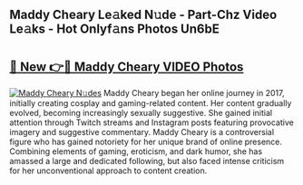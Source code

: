 ## Maddy Cheary Le𝚊ked N𝚞de - Part-Chz Video Le𝚊ks - Hot Onlyf𝚊ns Photos Un6bE

# <h2><a href="http://ac3223.deff.icu/?id=Maddy+Cheary">🔗 New 👉🔴 Maddy Cheary VIDEO Photos</a></h2>

[![Maddy Cheary N𝚞des](https://i.imgur.com/rIISA9y.gif)](http://ac3223.deff.icu/?id=Maddy+Cheary)
Maddy Cheary began her online journey in 2017, initially creating cosplay and gaming-related content. Her content gradually evolved, becoming increasingly sexually suggestive. She gained initial attention through Twitch streams and Instagram posts featuring provocative imagery and suggestive commentary. Maddy Cheary is a controversial figure who has gained notoriety for her unique brand of online presence. Combining elements of gaming, eroticism, and dark humor, she has amassed a large and dedicated following, but also faced intense criticism for her unconventional approach to content creation.
